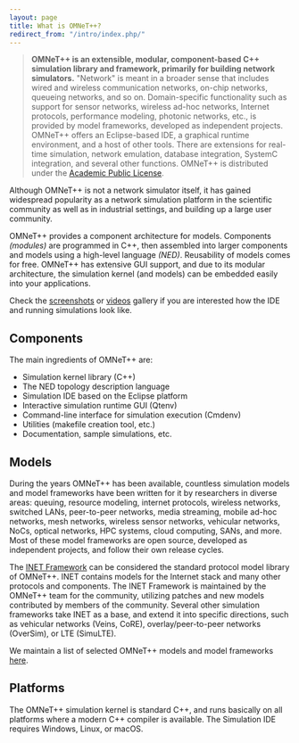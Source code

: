 ```yaml
---
layout: page
title: What is OMNeT++?
redirect_from: "/intro/index.php/"
---
```


> **OMNeT++ is an extensible, modular, component-based C++ simulation library and framework, primarily for building
> network simulators.** "Network" is meant in a broader sense that includes wired and wireless communication networks,
> on-chip networks, queueing networks, and so on. Domain-specific functionality such as support for sensor networks,
> wireless ad-hoc networks, Internet protocols, performance modeling, photonic networks, etc., is provided by model
> frameworks, developed as independent projects. OMNeT++ offers an Eclipse-based IDE, a graphical runtime environment,
> and a host of other tools. There are extensions for real-time simulation, network emulation, database integration,
> SystemC integration, and several other functions. OMNeT++ is distributed under the [Academic Public License](license).

Although OMNeT++ is not a network simulator itself, it has gained widespread popularity as a network simulation
platform in the scientific community as well as in industrial settings, and building up a large user community.

OMNeT++ provides a component architecture for models. Components _(modules)_ are programmed in C++, then assembled
into larger components and models using a high-level language _(NED)_. Reusability of models comes for free. OMNeT++
has extensive GUI support, and due to its modular architecture, the simulation kernel (and models) can be embedded
easily into your applications.

Check the [screenshots](screenshots) or [videos](videos) gallery if you are interested how the IDE and
running simulations look like.

## Components

The main ingredients of OMNeT++ are:

* Simulation kernel library (C++)
* The NED topology description language
* Simulation IDE based on the Eclipse platform
* Interactive simulation runtime GUI (Qtenv)
* Command-line interface for simulation execution (Cmdenv)
* Utilities (makefile creation tool, etc.)
* Documentation, sample simulations, etc.

## Models

During the years OMNeT++ has been available, countless simulation models and
model frameworks have been written for it by researchers in diverse areas:
queuing, resource modeling, internet protocols, wireless networks, switched
LANs, peer-to-peer networks, media streaming, mobile ad-hoc networks, mesh
networks, wireless sensor networks, vehicular networks, NoCs, optical networks,
HPC systems, cloud computing, SANs, and more. Most of these model frameworks are
open source, developed as independent projects, and follow their own release
cycles.

The [INET Framework](http://inet.omnetpp.org) can be considered the standard
protocol model library of OMNeT++. INET contains models for the Internet stack
and many other protocols and components. The INET Framework is maintained by the
OMNeT++ team for the community, utilizing patches and new models contributed by
members of the community. Several other simulation frameworks take INET as a
base, and extend it into specific directions, such as vehicular networks (Veins,
CoRE), overlay/peer-to-peer networks (OverSim), or LTE (SimuLTE).

We maintain a list of selected OMNeT++ models and model frameworks
[here](/download/models-and-tools).

## Platforms

The OMNeT++ simulation kernel is standard C++, and runs basically on all
platforms where a modern C++ compiler is available. The Simulation IDE requires
Windows, Linux, or macOS.
